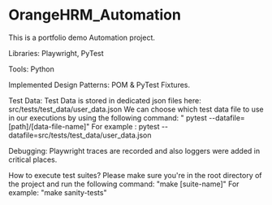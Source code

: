 # OrangeHRM_Automation
 
This is a portfolio demo Automation project.

Libraries: Playwright, PyTest

Tools: Python

Implemented Design Patterns: POM & PyTest Fixtures.


Test Data: Test Data is stored in dedicated json files here: src/tests/test_data/user_data.json We can choose which test data file to use in our executions by using the following command: " pytest --datafile=[path]/[data-file-name]" 
For example : pytest --datafile=src/tests/test_data/user_data.json

Debugging: Playwright traces are recorded and also loggers were added in critical places.

How to execute test suites? 
Please make sure you're in the root directory of the project and run the following command: "make [suite-name]"
For example: "make sanity-tests"

